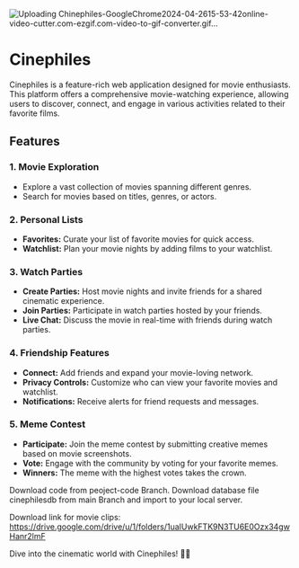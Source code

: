 ![Uploading Chinephiles-GoogleChrome2024-04-2615-53-42online-video-cutter.com-ezgif.com-video-to-gif-converter.gif…]()


# Cinephiles

Cinephiles is a feature-rich web application designed for movie enthusiasts. This platform offers a comprehensive movie-watching experience, allowing users to discover, connect, and engage in various activities related to their favorite films.

## Features

### 1. **Movie Exploration**
   - Explore a vast collection of movies spanning different genres.
   - Search for movies based on titles, genres, or actors.

### 2. **Personal Lists**
   - **Favorites:** Curate your list of favorite movies for quick access.
   - **Watchlist:** Plan your movie nights by adding films to your watchlist.

### 3. **Watch Parties**
   - **Create Parties:** Host movie nights and invite friends for a shared cinematic experience.
   - **Join Parties:** Participate in watch parties hosted by your friends.
   - **Live Chat:** Discuss the movie in real-time with friends during watch parties.

### 4. **Friendship Features**
   - **Connect:** Add friends and expand your movie-loving network.
   - **Privacy Controls:** Customize who can view your favorite movies and watchlist.
   - **Notifications:** Receive alerts for friend requests and messages.

### 5. **Meme Contest**
   - **Participate:** Join the meme contest by submitting creative memes based on movie screenshots.
   - **Vote:** Engage with the community by voting for your favorite memes.
   - **Winners:** The meme with the highest votes takes the crown.


Download code from peoject-code Branch.
Download database file cinephilesdb from main Branch and import to your local server.

Download link for movie clips: https://drive.google.com/drive/u/1/folders/1uaIUwkFTK9N3TU6E0Ozx34gwHanr2lmF

Dive into the cinematic world with Cinephiles! 🎥🍿
